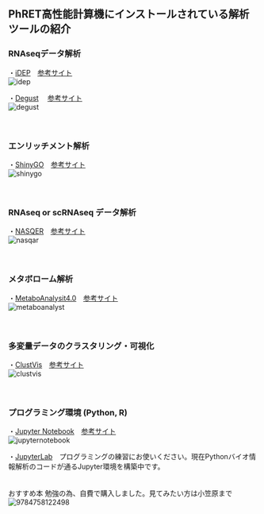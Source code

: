 ## PhRET高性能計算機にインストールされている解析ツールの紹介


### RNAseqデータ解析

・[iDEP](http://10.164.179.3/idep92/)　[参考サイト](https://github.com/iDEP-SDSU/idep)<br>
![idep](https://user-images.githubusercontent.com/90075072/132150261-0ef8e414-3880-4699-9c4a-24c0c0ed9f36.jpg)

・[Degust](http://10.164.179.3:8001/) 　[参考サイト](https://github.com/drpowell/degust)<br>
![degust](https://user-images.githubusercontent.com/90075072/132150510-0133e1fd-e6ce-469a-9341-d29e40c95a75.png)
<br>
<br>
<br>

### エンリッチメント解析
・[ShinyGO](http://10.164.179.3/go60/)　[参考サイト](https://github.com/iDEP-SDSU/idep/tree/master/shinyapps/go)<br>
![shinygo](https://user-images.githubusercontent.com/90075072/132150665-34043d1c-5c6d-4a1b-9502-c56f192ec21b.png)
<br>
<br>
<br>

### RNAseq or scRNAseq データ解析
・[NASQER](http://10.164.179.3:8083/)　[参考サイト](https://github.com/nasqar/NASQAR)<br>
![nasqar](https://user-images.githubusercontent.com/90075072/132150794-374f43df-d02a-4850-8a6e-9de5710128ae.png)
<br>
<br>
<br>

### メタボローム解析
・[MetaboAnalysit4.0](http://10.164.179.3:8080/MetaboAnalyst/faces/home.xhtml)　[参考サイト](https://github.com/xia-lab/MetaboAnalyst_Docker)<br>
![metaboanalyst](https://user-images.githubusercontent.com/90075072/132150958-1618d6f0-c169-4506-bae7-fdf0e8bfe025.png)
<br>
<br>
<br>

### 多変量データのクラスタリング・可視化
・[ClustVis](http://10.164.179.3:3737/)　[参考サイト](https://github.com/taunometsalu/ClustVis)<br>
![clustvis](https://user-images.githubusercontent.com/90075072/132151109-2dfd9857-1d72-4fdd-8d1b-bc8040721cca.png)
<br>
<br>
<br>

### プログラミング環境 (Python, R)
・[Jupyter Notebook](http://10.164.179.3:8888/tree/PhRET?token=78f63cfd56e684db6b90ab23bd834dc946331d0cadadfa9a)　[参考サイト](https://singlecellanalysistutorial.readthedocs.io/en/latest/)<br>
![jupyternotebook](https://user-images.githubusercontent.com/90075072/132151234-c55f27a7-9663-4e25-a213-7e50d237b21b.png)

・[JupyterLab](http://10.164.179.3:8888/lab?token=10015d491611a8b718f71f828b155fa5f802c3b0e3f20c85)　プログラミングの練習にお使いください。現在Pythonバイオ情報解析のコードが通るJupyter環境を構築中です。<br>
<br><br>
おすすめ本 勉強の為、自費で購入しました。見てみたい方は小笠原まで<br>
![9784758122498](https://user-images.githubusercontent.com/90075072/132149791-47cfee35-9f1a-419f-a570-c9d66f1e233b.jpg)


